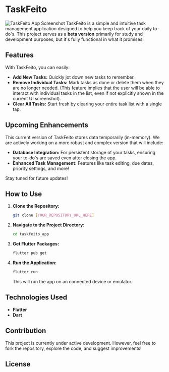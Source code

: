 # TaskFeito

![TaskFeito App Screenshot](https://freeimage.host/i/FHjQOzB) TaskFeito is a simple and intuitive task management application designed to help you keep track of your daily to-do's. This project serves as a **beta version** primarily for study and development purposes, but it's fully functional in what it promises!

## Features

With TaskFeito, you can easily:

* **Add New Tasks:** Quickly jot down new tasks to remember.
* **Remove Individual Tasks:** Mark tasks as done or delete them when they are no longer needed. (This feature implies that the user will be able to interact with individual tasks in the list, even if not explicitly shown in the current UI screenshot).
* **Clear All Tasks:** Start fresh by clearing your entire task list with a single tap.

## Upcoming Enhancements

This current version of TaskFeito stores data temporarily (in-memory). We are actively working on a more robust and complex version that will include:

* **Database Integration:** For persistent storage of your tasks, ensuring your to-do's are saved even after closing the app.
* **Enhanced Task Management:** Features like task editing, due dates, priority settings, and more!

Stay tuned for future updates!

## How to Use

1.  **Clone the Repository:**
    ```bash
    git clone [YOUR_REPOSITORY_URL_HERE]
    ```
2.  **Navigate to the Project Directory:**
    ```bash
    cd taskfeito_app
    ```
3.  **Get Flutter Packages:**
    ```bash
    flutter pub get
    ```
4.  **Run the Application:**
    ```bash
    flutter run
    ```
    This will run the app on an connected device or emulator.

## Technologies Used

* **Flutter**
* **Dart**

## Contribution

This project is currently under active development. However, feel free to fork the repository, explore the code, and suggest improvements!

## License

